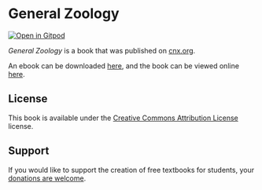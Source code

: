 # General Zoology

[![Open in Gitpod](https://gitpod.io/button/open-in-gitpod.svg)](https://gitpod.io/from-referrer/)

_General Zoology_ is a book that was published on [cnx.org](https://cnx.org/).

An ebook can be downloaded [here](https://github.com/cnx-user-books/cnxbook-general-zoology/releases/latest), and the book can be viewed online [here](https://github.com/cnx-user-books/cnxbook-general-zoology/releases/latest).

## License
This book is available under the [Creative Commons Attribution License](./LICENSE) license.

## Support
If you would like to support the creation of free textbooks for students, your [donations are welcome](https://riceconnect.rice.edu/donation/support-openstax-banner).
